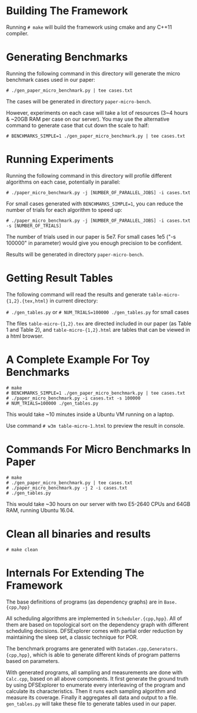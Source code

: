 # Building The Framework

Running `# make` will build the framework using cmake and any C++11 compiler.

# Generating Benchmarks

Running the following command in this directory will generate the micro benchmark cases used in our paper:

`# ./gen_paper_micro_benchmark.py | tee cases.txt`

The cases will be generated in directory `paper-micro-bench`.

However, experiments on each case will take a lot of resources (3~4 hours & ~20GB RAM per case on our server).
You may use the alternative command to generate case that cut down the scale to half:

`# BENCHMARKS_SIMPLE=1 ./gen_paper_micro_benchmark.py | tee cases.txt`

# Running Experiments

Running the following command in this directory will profile different algorithms on each case, potentially in parallel:

`# ./paper_micro_benchmark.py -j [NUMBER_OF_PARALLEL_JOBS] -i cases.txt`

For small cases generated with `BENCHMARKS_SIMPLE=1`, you can reduce the number of trials for each algorithm to speed up:

`# ./paper_micro_benchmark.py -j [NUMBER_OF_PARALLEL_JOBS] -i cases.txt -s [NUMBER_OF_TRIALS]`

The number of trials used in our paper is 5e7. For small cases 1e5 ("-s 100000" in parameter) would give you enough precision to be confident.

Results will be generated in directory `paper-micro-bench`.

# Getting Result Tables

The following command will read the results and generate `table-micro-{1,2}.{tex,html}` in current directory:

`# ./gen_tables.py` or `# NUM_TRIALS=100000 ./gen_tables.py` for small cases

The files `table-micro-{1,2}.tex` are directed included in our paper (as Table 1 and Table 2), and `table-micro-{1,2}.html` are tables that can be viewed in a html browser.

# A Complete Example For Toy Benchmarks

```
# make
# BENCHMARKS_SIMPLE=1 ./gen_paper_micro_benchmark.py | tee cases.txt
# ./paper_micro_benchmark.py -i cases.txt -s 100000
# NUM_TRIALS=100000 ./gen_tables.py
```

This would take ~10 minutes inside a Ubuntu VM running on a laptop.

Use command `# w3m table-micro-1.html` to preview the result in console.

# Commands For Micro Benchmarks In Paper

```
# make
# ./gen_paper_micro_benchmark.py | tee cases.txt
# ./paper_micro_benchmark.py -j 2 -i cases.txt
# ./gen_tables.py
```

This would take ~30 hours on our server with two E5-2640 CPUs and 64GB RAM, running Ubuntu 16.04.

# Clean all binaries and results

`# make clean`

# Internals For Extending The Framework

The base definitions of programs (as dependency graphs) are in `Base.{cpp,hpp}`

All scheduling algorithms are implemented in `Scheduler.{cpp,hpp}`.
All of them are based on topological sort on the dependency graph with different scheduling decisions.
DFSExplorer comes with partial order reduction by maintaining the sleep set, a classic technique for POR.

The benchmark programs are generated with `DataGen.cpp,Generators.{cpp,hpp}`, which is able to generate different kinds of program patterns based on parameters.

With generated programs, all sampling and measurements are done with `Calc.cpp`, based on all above components.
It first generate the ground truth by using DFSExplorer to enumerate every interleaving of the program and calculate its characteristics.
Then it runs each sampling algorithm and measure its coverage.
Finally it aggregates all data and output to a file. `gen_tables.py` will take these file to generate tables used in our paper.

